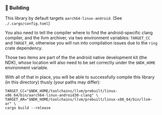 ### :wrench: Building

This library by default targets `aarch64-linux-android`. (See `./.cargo/config.toml`)

You also need to tell the compiler where to find the android-specific clang compiler, and the llvm archiver, via two environment variables: `TARGET_CC` and `TARGET_AR`, otherwise you will run into compilation issues due to the `ring` crate dependency.

Those two items are part of the the android native development kit (the NDK), whose location will also need to be set correctly under the `$NDK_HOME` environment variable.

With all of that in place, you will be able to successfully compile this library (in this directory) thusly (your paths may differ):

```
TARGET_CC="$NDK_HOME/toolchains/llvm/prebuilt/linux-x86_64/bin/aarch64-linux-android30-clang" \
TARGET_AR="$NDK_HOME/toolchains/llvm/prebuilt/linux-x86_64/bin/llvm-ar" \
cargo build --release
```
